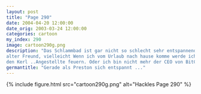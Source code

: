 ```yaml
---
layout: post
title: "Page 290"
date: 2004-04-20 12:00:00
date_orig: 2003-03-24 12:00:00
categories: cartoon
my_index: 290
image: cartoon290g.png
description: "Das Schlammbad ist gar nicht so schlecht sehr entspannend Die Wirtschaft geht den Bach runter Heutige IT Firmen müssen Kosten sparen Die Stimme kenn ich doch. Wer ist das? Ein
alter Freund, vielleicht Wenn ich vom Urlaub nach hause komme werde ich zu erst einmal ein paar Oh ja! Ich hasse
den Kerl ..Angestellte feuern. Oder ich bin nicht mehr der CEO von BitCo Preston"
germantitle: "Gerade als Preston sich entspannt ..."
---
```


{% include figure.html src="cartoon290g.png" alt="Hackles Page 290"  %}
